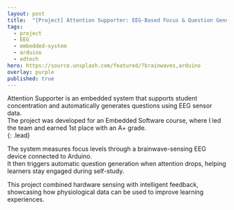 ```yaml
---
layout: post
title:  "[Project] Attention Supporter: EEG-Based Focus & Question Generator"
tags:
  - project
  - EEG
  - embedded-system
  - arduino
  - edtech
hero: https://source.unsplash.com/featured/?brainwaves,arduino
overlay: purple
published: true
---
```


Attention Supporter is an embedded system that supports student concentration and automatically generates questions using EEG sensor data.  
The project was developed for an Embedded Software course, where I led the team and earned 1st place with an A+ grade.  
{: .lead}

<!--break-->

The system measures focus levels through a brainwave-sensing EEG device connected to Arduino.  
It then triggers automatic question generation when attention drops, helping learners stay engaged during self-study.

This project combined hardware sensing with intelligent feedback, showcasing how physiological data can be used to improve learning experiences.
